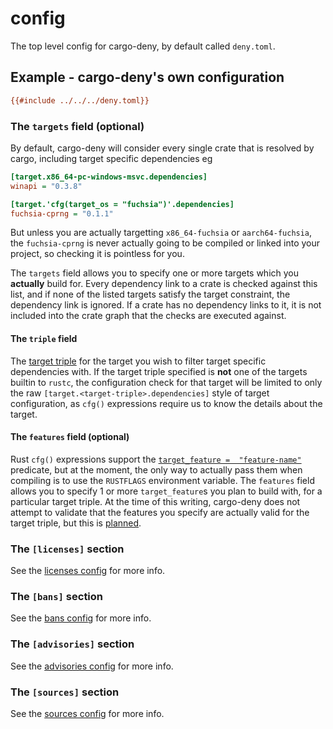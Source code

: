 # config

The top level config for cargo-deny, by default called `deny.toml`.

## Example - cargo-deny's own configuration

```ini
{{#include ../../../deny.toml}}
```

### The `targets` field (optional)

By default, cargo-deny will consider every single crate that is resolved by
cargo, including target specific dependencies eg

```ini
[target.x86_64-pc-windows-msvc.dependencies]
winapi = "0.3.8"

[target.'cfg(target_os = "fuchsia")'.dependencies]
fuchsia-cprng = "0.1.1"
```

But unless you are actually targetting `x86_64-fuchsia` or `aarch64-fuchsia`,
the `fuchsia-cprng` is never actually going to be compiled or linked into your
project, so checking it is pointless for you.

The `targets` field allows you to specify one or more targets which you 
**actually** build for. Every dependency link to a crate is checked against this 
list, and if none of the listed targets satisfy the target constraint, the 
dependency link is ignored. If a crate has no dependency links to it, it is not 
included into the crate graph that the checks are executed against.

#### The `triple` field

The [target triple](https://forge.rust-lang.org/release/platform-support.html)
for the target you wish to filter target specific dependencies with. If the
target triple specified is **not** one of the targets builtin to `rustc`, the
configuration check for that target will be limited to only the raw 
`[target.<target-triple>.dependencies]` style of target configuration, as 
`cfg()` expressions require us to know the details about the target.

#### The `features` field (optional)

Rust `cfg()` expressions support the [`target_feature = 
"feature-name"`](https://doc.rust-lang.org/reference/attributes/codegen.html#the-target_feature-attribute)
predicate, but at the moment, the only way to actually pass them when compiling 
is to use the `RUSTFLAGS` environment variable. The `features` field allows you
to specify 1 or more `target_feature`s you plan to build with, for a particular
target triple. At the time of this writing, cargo-deny does not attempt to 
validate that the features you specify are actually valid for the target triple, 
but this is [planned](https://github.com/EmbarkStudios/cfg-expr/issues/1).

### The `[licenses]` section

See the [licenses config](licenses/cfg.html) for more info.

### The `[bans]` section

See the [bans config](bans/cfg.html) for more info.

### The `[advisories]` section

See the [advisories config](advisories/cfg.html) for more info.

### The `[sources]` section

See the [sources config](sources/cfg.html) for more info.
